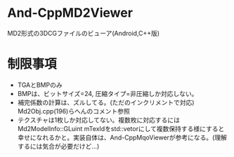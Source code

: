 # And-CppMD2Viewer
MD2形式の3DCGファイルのビューア(Android,C++版)

# 制限事項
- TGAとBMPのみ
- BMPは、ビットサイズ=24, 圧縮タイプ=非圧縮しか対応しない。
- 補完係数の計算は、ズルしてる。(ただのインクリメントで対応) Md2Obj.cpp(196)らへんのコメント参照
- テクスチャは1枚しか対応してない。複数枚に対応するにはMd2ModelInfo::GLuint mTexIdをstd::vetorにして複数保持する様にすると幸せになれるかと。実装自体は、And-CppMqoViewerが参考になる。(理解するには気合が必要だけど...)

